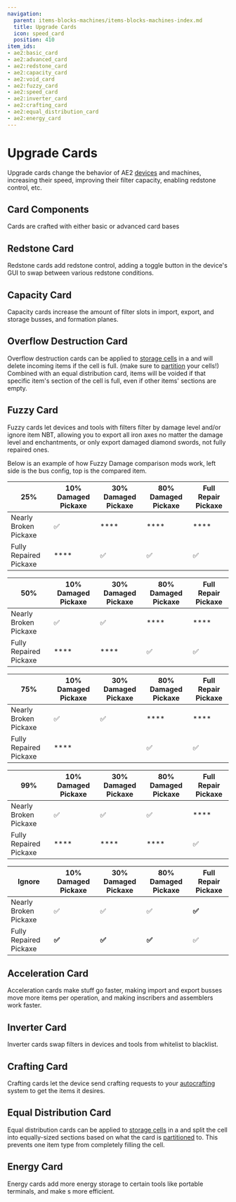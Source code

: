 ```yaml
---
navigation:
  parent: items-blocks-machines/items-blocks-machines-index.md
  title: Upgrade Cards
  icon: speed_card
  position: 410
item_ids:
- ae2:basic_card
- ae2:advanced_card
- ae2:redstone_card
- ae2:capacity_card
- ae2:void_card
- ae2:fuzzy_card
- ae2:speed_card
- ae2:inverter_card
- ae2:crafting_card
- ae2:equal_distribution_card
- ae2:energy_card
---
```


# Upgrade Cards

<Row>
  <ItemImage id="redstone_card" scale="2" />

  <ItemImage id="capacity_card" scale="2" />

  <ItemImage id="void_card" scale="2" />

  <ItemImage id="fuzzy_card" scale="2" />

  <ItemImage id="speed_card" scale="2" />

  <ItemImage id="inverter_card" scale="2" />

  <ItemImage id="crafting_card" scale="2" />

  <ItemImage id="equal_distribution_card" scale="2" />

  <ItemImage id="energy_card" scale="2" />
</Row>

Upgrade cards change the behavior of AE2 [devices](../ae2-mechanics/devices.md) and machines, increasing their speed, improving their
filter capacity, enabling redstone control, etc.

## Card Components

<Row>
  <ItemImage id="basic_card" scale="2" />

  <ItemImage id="advanced_card" scale="2" />
</Row>

Cards are crafted with either basic or advanced card bases

<Row>
  <RecipeFor id="basic_card" />

  <RecipeFor id="advanced_card" />
</Row>

## Redstone Card

<ItemImage id="redstone_card" scale="2" />

Redstone cards add redstone control, adding a toggle button in the device's GUI to swap between various redstone conditions.

<RecipeFor id="redstone_card" />

## Capacity Card

<ItemImage id="capacity_card" scale="2" />

Capacity cards increase the amount of filter slots in import, export, and storage busses, and formation planes.

<RecipeFor id="capacity_card" />

## Overflow Destruction Card

<ItemImage id="void_card" scale="2" />

Overflow destruction cards can be applied to [storage cells](storage_cells.md) in a <ItemLink id="cell_workbench" />
and will delete incoming items if the cell is full. (make sure to [partition](cell_workbench.md) your cells!) Combined with an equal distribution card,
items will be voided if that specific item's section of the cell is full, even if other items' sections are empty.

<RecipeFor id="void_card" />

## Fuzzy Card

<ItemImage id="fuzzy_card" scale="2" />

Fuzzy cards let devices and tools with filters filter by damage level and/or ignore item NBT, allowing you to export
all iron axes no matter the damage level and enchantments, or only export damaged diamond swords, not fully repaired ones.

Below is an example of how Fuzzy Damage comparison mods work, left side is the
bus config, top is the compared item.

| 25%                    | 10% Damaged Pickaxe | 30% Damaged Pickaxe | 80% Damaged Pickaxe | Full Repair Pickaxe |
| ---------------------- | ------------------- | ------------------- | ------------------- | ------------------- |
| Nearly Broken Pickaxe  | ✅                   | \*\*\*\*            | \*\*\*\*            | \*\*\*\*            |
| Fully Repaired Pickaxe | \*\*\*\*            | ✅                   | ✅                   | ✅                   |

| 50%                    | 10% Damaged Pickaxe | 30% Damaged Pickaxe | 80% Damaged Pickaxe | Full Repair Pickaxe |
| ---------------------- | ------------------- | ------------------- | ------------------- | ------------------- |
| Nearly Broken Pickaxe  | ✅                   | ✅                   | \*\*\*\*            | \*\*\*\*            |
| Fully Repaired Pickaxe | \*\*\*\*            | \*\*\*\*            | ✅                   | ✅                   |

| 75%                    | 10% Damaged Pickaxe | 30% Damaged Pickaxe | 80% Damaged Pickaxe | Full Repair Pickaxe |
| ---------------------- | ------------------- | ------------------- | ------------------- | ------------------- |
| Nearly Broken Pickaxe  | ✅                   | ✅                   | \*\*\*\*            | \*\*\*\*            |
| Fully Repaired Pickaxe | \*\*\*\*            |                     | ✅                   | ✅                   |

| 99%                    | 10% Damaged Pickaxe | 30% Damaged Pickaxe | 80% Damaged Pickaxe | Full Repair Pickaxe |
| ---------------------- | ------------------- | ------------------- | ------------------- | ------------------- |
| Nearly Broken Pickaxe  | ✅                   | ✅                   | ✅                   | \*\*\*\*            |
| Fully Repaired Pickaxe | \*\*\*\*            | \*\*\*\*            | \*\*\*\*            | ✅                   |

| Ignore                 | 10% Damaged Pickaxe | 30% Damaged Pickaxe | 80% Damaged Pickaxe | Full Repair Pickaxe |
| ---------------------- | ------------------- | ------------------- | ------------------- | ------------------- |
| Nearly Broken Pickaxe  | ✅                   | ✅                   | ✅                   | **✅**               |
| Fully Repaired Pickaxe | **✅**               | **✅**               | **✅**               | ✅                   |

<RecipeFor id="fuzzy_card" />

## Acceleration Card

<ItemImage id="speed_card" scale="2" />

Acceleration cards make stuff go faster, making import and export busses move more items per operation, and making inscribers
and assemblers work faster.

<RecipeFor id="speed_card" />

## Inverter Card

<ItemImage id="inverter_card" scale="2" />

Inverter cards swap filters in devices and tools from whitelist to blacklist.

<RecipeFor id="inverter_card" />

## Crafting Card

<ItemImage id="inverter_card" scale="2" />

Crafting cards let the device send crafting requests to your [autocrafting](../ae2-mechanics/autocrafting.md)
system to get the items it desires.

<RecipeFor id="inverter_card" />

## Equal Distribution Card

<ItemImage id="equal_distribution_card" scale="2" />

Equal distribution cards can be applied to [storage cells](storage_cells.md) in a <ItemLink id="cell_workbench" /> and
split the cell into equally-sized sections based on what the card is [partitioned](cell_workbench.md) to. This prevents one item type from completely
filling the cell.

<RecipeFor id="equal_distribution_card" />

## Energy Card

<ItemImage id="energy_card" scale="2" />

Energy cards add more energy storage to certain tools like portable terminals, and make <ItemLink id="vibration_chamber" />s
more efficient.

<RecipeFor id="energy_card" />
